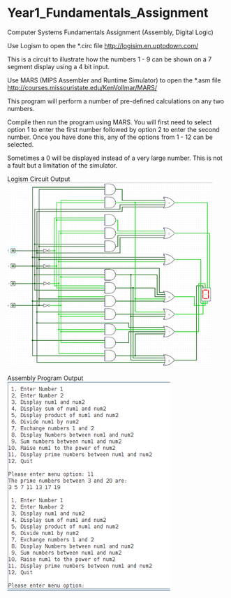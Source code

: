 # Year1_Fundamentals_Assignment
Computer Systems Fundamentals Assignment (Assembly, Digital Logic)

Use Logism to open the *.circ file
http://logisim.en.uptodown.com/

This is a circuit to illustrate how the numbers 1 - 9 can be shown on a 7 segment display using a 4 bit input.

Use MARS (MIPS Assembler and Runtime Simulator) to open the *.asm file http://courses.missouristate.edu/KenVollmar/MARS/

This program will perform a number of pre-defined calculations on any two numbers.

Compile then run the program using MARS. You will first need to select option 1 to enter the first number followed by option 2 to enter the second number. Once you have done this, any of the options from 1 - 12 can be selected.

Sometimes a 0 will be displayed instead of a very large number. This is not a fault but a limitation of the simulator.

Logism Circuit Output
![Logism Circuit Output](/Screenshots/logism_circuit_sm.gif "Logism Circuit Output")

Assembly Program Output
![Assembly Program Output](/Screenshots/Assembly_Program_Output.png "Assembly Program Output")
